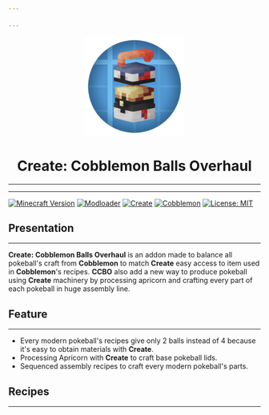 ```yaml
---

---
```


<p align="center">
  <img alt="(CCBO)" width="200" height="200" src="/img/logo/logo.webp">
</p>
<h1 align="center">Create: Cobblemon Balls Overhaul </h1>


---

---

[![Minecraft Version](https://img.shields.io/badge/Minecraft-1.21.1-brightgreen.svg)](https://www.minecraft.net)
[![Modloader](https://img.shields.io/badge/Modloader-NeoForge-blue.svg)](https://neoforged.net/)
[![Create](https://img.shields.io/badge/Create-6.0.4-orange.svg)](https://neoforged.net/)
[![Cobblemon](https://img.shields.io/badge/Cobblemon-1.6.1-red.svg)](https://neoforged.net/)
[![License: MIT](https://img.shields.io/badge/License-MIT-yellow.svg)](https://opensource.org/licenses/MIT)


## Presentation

---

**Create: Cobblemon Balls Overhaul** is an addon made to balance all pokeball's craft from **Cobblemon** to match **Create** easy access to item used in **Cobblemon**'s recipes.
**CCBO** also add a new way to produce pokeball using **Create** machinery by processing apricorn and crafting every part of each pokeball in huge assembly line.


## Feature

---

- Every modern pokeball's recipes give only 2 balls instead of 4 because it's easy to obtain materials with **Create**.
- Processing Apricorn with **Create** to craft base pokeball lids.
- Sequenced assembly recipes to craft every modern pokeball's parts.

## Recipes

---

